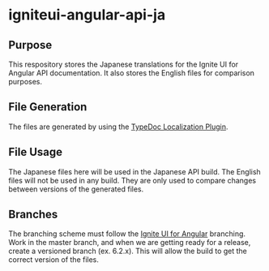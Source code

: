 # igniteui-angular-api-ja

## Purpose

This respository stores the Japanese translations for the Ignite UI for Angular API documentation.  It also stores the English files for comparison purposes.

## File Generation

The files are generated by using the [TypeDoc Localization Plugin](https://github.com/IgniteUI/typedoc-plugin-localization/).

## File Usage

The Japanese files here will be used in the Japanese API build.  The English files will not be used in any build.  They are only used to compare changes between versions of the generated files.

## Branches

The branching scheme must follow the [Ignite UI for Angular](https://github.com/IgniteUI/igniteui-angular) branching.  Work in the master branch, and when we are getting ready for a release, create a versioned branch (ex. 6.2.x).  This will allow the build to get the correct version of the files.